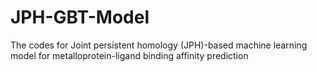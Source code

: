 # JPH-GBT-Model
The codes for  Joint persistent homology (JPH)-based machine learning model for metalloprotein-ligand binding affinity prediction
